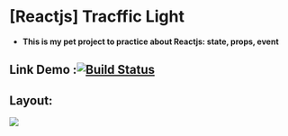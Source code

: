 # [Reactjs] Tracffic Light
- __This is my pet project to practice about Reactjs: state, props, event__ 
## Link Demo :[![Build Status](https://api.travis-ci.org/OrchardCMS/OrchardCore.svg?branch=dev)](https://shrouded-forest-39072.herokuapp.com/)
## Layout:
![](https://shrouded-forest-39072.herokuapp.com/layout.png)
